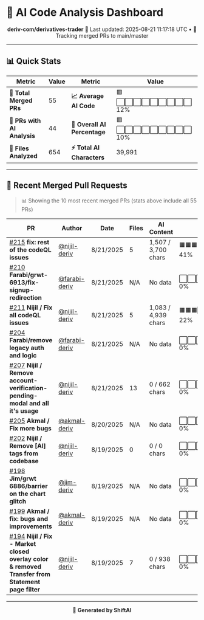 # 🤖 AI Code Analysis Dashboard

<div align="center">

**deriv-com/derivatives-trader**
📅 Last updated: 2025-08-21 11:17:18 UTC • 🔄 Tracking merged PRs to main/master

</div>

---

## 📊 Quick Stats

| Metric | Value | Metric | Value |
|--------|-------|--------|-------|
| **📁 Total Merged PRs** | 55 | **📈 Average AI Code** | 🟥⬜⬜⬜⬜⬜⬜⬜⬜⬜ 12% |
| **🤖 PRs with AI Analysis** | 44 | **🎯 Overall AI Percentage** | 🟥⬜⬜⬜⬜⬜⬜⬜⬜⬜ 10% |
| **📄 Files Analyzed** | 654 | **⚡ Total AI Characters** | 39,991 |

---

## 🚀 Recent Merged Pull Requests

> 📊 Showing the 10 most recent merged PRs (stats above include all 55 PRs)

| PR | Author | Date | Files | AI Content | Percentage |
|----|--------|------|-------|------------|------------|
| [#215](#) **fix: rest of the codeQL issues** | [@nijil-deriv](https://github.com/nijil-deriv) | 8/21/2025 | 5 | 1,507 / 3,700 chars | 🟧🟧🟧🟧🟧🟧⬜⬜⬜⬜⬜⬜⬜⬜⬜  41% |
| [#210](#) **Farabi/grwt-6913/fix-signup-redirection** | [@farabi-deriv](https://github.com/farabi-deriv) | 8/21/2025 | N/A | No data | ⬜⬜⬜⬜⬜⬜⬜⬜⬜⬜⬜⬜⬜⬜⬜   0% |
| [#211](#) **Nijil / Fix all codeQL issues** | [@nijil-deriv](https://github.com/nijil-deriv) | 8/21/2025 | 5 | 1,083 / 4,939 chars | 🟧🟧🟧⬜⬜⬜⬜⬜⬜⬜⬜⬜⬜⬜⬜  22% |
| [#204](#) **Farabi/remove legacy auth and logic** | [@farabi-deriv](https://github.com/farabi-deriv) | 8/21/2025 | N/A | No data | ⬜⬜⬜⬜⬜⬜⬜⬜⬜⬜⬜⬜⬜⬜⬜   0% |
| [#207](#) **Nijil / Remove account-verification-pending-modal and all it's usage** | [@nijil-deriv](https://github.com/nijil-deriv) | 8/21/2025 | 13 | 0 / 662 chars | ⬜⬜⬜⬜⬜⬜⬜⬜⬜⬜⬜⬜⬜⬜⬜   0% |
| [#205](#) **Akmal / Fix more bugs** | [@akmal-deriv](https://github.com/akmal-deriv) | 8/20/2025 | N/A | No data | ⬜⬜⬜⬜⬜⬜⬜⬜⬜⬜⬜⬜⬜⬜⬜   0% |
| [#202](#) **Nijil / Remove [AI] tags from codebase** | [@nijil-deriv](https://github.com/nijil-deriv) | 8/19/2025 | 0 | 0 / 0 chars | ⬜⬜⬜⬜⬜⬜⬜⬜⬜⬜⬜⬜⬜⬜⬜   0% |
| [#198](#) **Jim/grwt 6886/barrier on the chart glitch** | [@jim-deriv](https://github.com/jim-deriv) | 8/19/2025 | N/A | No data | ⬜⬜⬜⬜⬜⬜⬜⬜⬜⬜⬜⬜⬜⬜⬜   0% |
| [#199](#) **Akmal / fix: bugs and improvements** | [@akmal-deriv](https://github.com/akmal-deriv) | 8/19/2025 | N/A | No data | ⬜⬜⬜⬜⬜⬜⬜⬜⬜⬜⬜⬜⬜⬜⬜   0% |
| [#194](#) **Nijil / Fix - Market closed overlay color & removed Transfer from Statement page filter** | [@nijil-deriv](https://github.com/nijil-deriv) | 8/19/2025 | 7 | 0 / 938 chars | ⬜⬜⬜⬜⬜⬜⬜⬜⬜⬜⬜⬜⬜⬜⬜   0% |

---

<div align="center">

🚀 **Generated by ShiftAI**

</div>